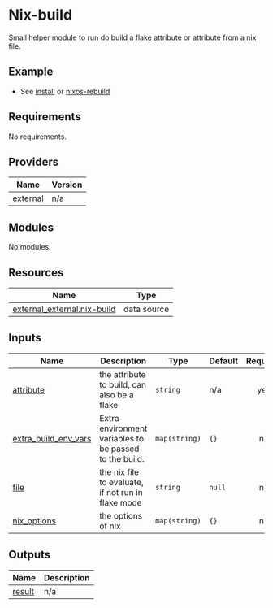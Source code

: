 # Nix-build

Small helper module to run do build a flake attribute or attribute from a nix
file.

## Example

- See [install](install.md) or [nixos-rebuild](nixos-rebuild.md)

<!-- BEGIN_TF_DOCS -->

## Requirements

No requirements.

## Providers

| Name                                                            | Version |
| --------------------------------------------------------------- | ------- |
| <a name="provider_external"></a> [external](#provider_external) | n/a     |

## Modules

No modules.

## Resources

| Name                                                                                                                        | Type        |
| --------------------------------------------------------------------------------------------------------------------------- | ----------- |
| [external_external.nix-build](https://registry.terraform.io/providers/hashicorp/external/latest/docs/data-sources/external) | data source |

## Inputs

| Name                                                                                             | Description                                            | Type          | Default | Required |
| ------------------------------------------------------------------------------------------------ | ------------------------------------------------------ | ------------- | ------- | :------: |
| <a name="input_attribute"></a> [attribute](#input_attribute)                                     | the attribute to build, can also be a flake            | `string`      | n/a     |   yes    |
| <a name="input_extra_build_env_vars"></a> [extra\_build\_env\_vars](#input_extra_build_env_vars) | Extra environment variables to be passed to the build. | `map(string)` | `{}`    |    no    |
| <a name="input_file"></a> [file](#input_file)                                                    | the nix file to evaluate, if not run in flake mode     | `string`      | `null`  |    no    |
| <a name="input_nix_options"></a> [nix\_options](#input_nix_options)                              | the options of nix                                     | `map(string)` | `{}`    |    no    |

## Outputs

| Name                                                  | Description |
| ----------------------------------------------------- | ----------- |
| <a name="output_result"></a> [result](#output_result) | n/a         |

<!-- END_TF_DOCS -->
